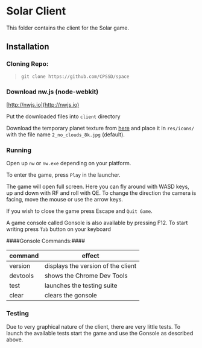 # Solar Client #
This folder contains the client for the Solar game.

## Installation ##
### Cloning Repo:  ###
>`git clone https://github.com/CPSSD/space`

### Download nw.js (node-webkit) ###
[http://nwjs.io](http://nwjs.io)

Put the downloaded files into `client` directory

Download the temporary planet texture from [here](https://raw.githubusercontent.com/VoyTechnology/ThreejsPlayground/master/Space/2_no_clouds_8k.jpg) and place it in `res/icons/` with the file name `2_no_clouds_8k.jpg` (default).

### Running ###
Open up `nw` or `nw.exe` depending on your platform.

To enter the game, press `Play` in the launcher.

The game will open full screen. Here you can fly around with WASD keys, up and down with RF and roll with QE. To change the direction the camera is facing, move the mouse or use the arrow keys.

If you wish to close the game press Escape and `Quit Game`.

A game console called Gonsole is also available by pressing F12. To start writing press `Tab` button on your keyboard

####Gonsole Commands:####

| command | effect |
|---------|--------|
| version | displays the version of the client |
| devtools | shows the Chrome Dev Tools |
| test | launches the testing suite |
| clear | clears the gonsole |


### Testing ###
Due to very graphical nature of the client, there are very little tests. To launch the available tests start the game and use the Gonsole as described above.
